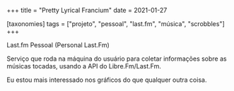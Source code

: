+++
title = "Pretty Lyrical Francium"
date = 2021-01-27

[taxonomies]
tags = ["projeto", "pessoal", "last.fm", "música", "scrobbles"]
+++

Last.fm Pessoal (Personal Last.Fm)

Serviço que roda na máquina do usuário para coletar informações sobre as
músicas tocadas, usando a API do Libre.Fm/Last.Fm.

Eu estou mais interessado nos gráficos do que qualquer outra coisa.


<!-- 
vim:spelllang=pt:
-->
